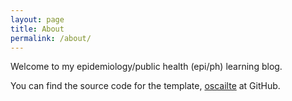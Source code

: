 ```yaml
---
layout: page
title: About
permalink: /about/
---
```


Welcome to my epidemiology/public health (epi/ph) learning blog. 

You can find the source code for the template, [oscailte](https://github.com/coogie/oscailte) at GitHub. 